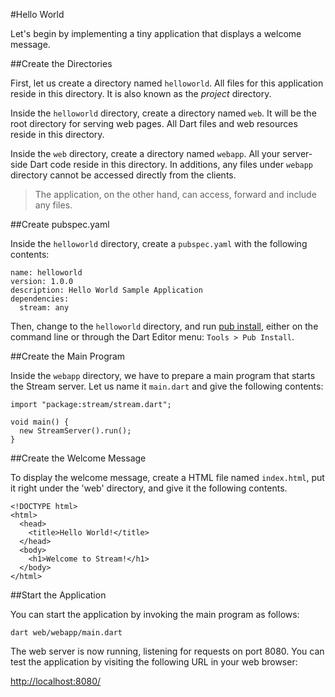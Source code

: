 #Hello World

Let's begin by implementing a tiny application that displays a welcome message.

##Create the Directories

First, let us create a directory named `helloworld`. All files for this application reside in this directory. It is also known as the *project* directory.

Inside the `helloworld` directory, create a directory named `web`. It will be the root directory for serving web pages. All Dart files and web resources reside in this directory.

Inside the `web` directory, create a directory named `webapp`. All your server-side Dart code reside in this directory. In additions, any files under `webapp` directory cannot be accessed directly from the clients.

> The application, on the other hand, can access, forward and include any files.

##Create pubspec.yaml

Inside the `helloworld` directory, create a `pubspec.yaml` with the following contents:

    name: helloworld
    version: 1.0.0
    description: Hello World Sample Application
    dependencies:
      stream: any

Then, change to the `helloworld` directory, and run [pub install](http://pub.dartlang.org/doc/), either on the command line or through the Dart Editor menu: `Tools > Pub Install`.

##Create the Main Program

Inside the `webapp` directory, we have to prepare a main program that starts the Stream server. Let us name it `main.dart` and give the following contents:

    import "package:stream/stream.dart";

    void main() {
      new StreamServer().run();
    }

##Create the Welcome Message

To display the welcome message, create a HTML file named `index.html`, put it right under the 'web' directory, and give it the following contents.

    <!DOCTYPE html>
    <html>
      <head>
        <title>Hello World!</title>
      </head>
      <body>
        <h1>Welcome to Stream!</h1>
      </body>
    </html>

##Start the Application

You can start the application by invoking the main program as follows:

    dart web/webapp/main.dart

The web server is now running, listening for requests on port 8080.  You can test the application by visiting the following URL in your web browser:

[http://localhost:8080/](http://localhost:8080/)
